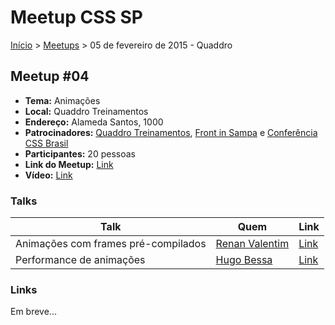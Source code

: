 Meetup CSS SP
======

[Início](../README.md) > [Meetups](../meetups.md) > 05 de fevereiro de 2015 - Quaddro

## Meetup #04

* **Tema:** Animações
* **Local:** Quaddro Treinamentos
* **Endereço:** Alameda Santos, 1000
* **Patrocinadores:** [Quaddro Treinamentos](http://www.quaddro.com.br/), [Front in Sampa](http://frontinsampa.com.br) e [Conferência CSS Brasil](http://conferenciacssbrasil.com.br)
* **Participantes:** 20 pessoas
* **Link do Meetup:** [Link](http://www.meetup.com/CSS-SP/events/220119108/) 
* **Vídeo:** [Link](https://plus.google.com/events/co03ld36vft37cj67mlaaq72fg0)

### Talks

| Talk                                                                          | Quem                                                | Link                                                          |
| --------------------------------------  | ------------------------------------------------------------------ | ---------------------------------------------------------------------------------- |
| Animações com frames pré-compilados     | [Renan Valentim](https://www.facebook.com/renanvalentin.ferreira)  | [Link](https://speakerdeck.com/renanvalentin/animacoes-com-frames-pre-compilados)  |
| Performance de animações                | [Hugo Bessa](https://twitter.com/hugobessaa)                       | [Link](http://www.slideshare.net/hugobessaa/performance-em-animacoes)              |

### Links

Em breve...
